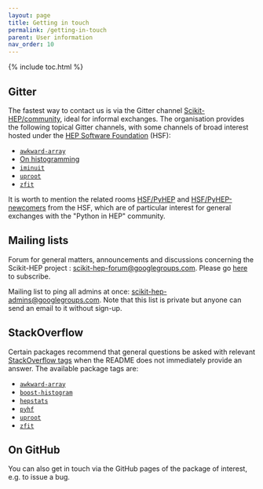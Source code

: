 ```yaml
---
layout: page
title: Getting in touch
permalink: /getting-in-touch
parent: User information
nav_order: 10
---
```


{% include toc.html %}

## Gitter

The fastest way to contact us is via the Gitter channel
[Scikit-HEP/community][], ideal for
informal exchanges. The organisation provides the following topical Gitter channels,
with some channels of broad interest hosted under the
[HEP Software Foundation](https://hepsoftwarefoundation.org/) (HSF):

- [`awkward-array`](https://gitter.im/Scikit-HEP/awkward-array)
- [On histogramming](https://gitter.im/HSF/PyHEP-histogramming)
- [`iminuit`](https://gitter.im/Scikit-HEP/iminuit)
- [`uproot`](https://gitter.im/Scikit-HEP/uproot)
- [`zfit`](https://gitter.im/zfit/zfit)

It is worth to mention the related rooms [HSF/PyHEP][] and [HSF/PyHEP-newcomers][] from the HSF,
which are of particular interest for general exchanges with the "Python in HEP" community.

[scikit-hep/community]: https://gitter.im/Scikit-HEP/community
[hsf/pyhep]: https://gitter.im/HSF/PyHEP
[hsf/pyhep-newcomers]: https://gitter.im/HSF/PyHEP-newcomers

## Mailing lists

Forum for general matters, announcements and discussions concerning the
Scikit-HEP project :
[scikit-hep-forum@googlegroups.com](scikit-hep-forum@googlegroups.com).
Please go
[here](https://groups.google.com/forum/#!forum/scikit-hep-forum) to
subscribe.

Mailing list to ping all admins at once:
[scikit-hep-admins@googlegroups.com](scikit-hep-admins@googlegroups.com).
Note that this list is private but anyone can send an email to it
without sign-up.

## StackOverflow

Certain packages recommend that general questions be asked with relevant
[StackOverflow tags](https://stackoverflow.com/tags) when the README
does not immediately provide an answer. The available package tags are:

- [`awkward-array`](https://stackoverflow.com/questions/tagged/awkward-array)
- [`boost-histogram`](https://stackoverflow.com/questions/tagged/boost-histogram)
- [`hepstats`](https://stackoverflow.com/questions/tagged/hepstats)
- [`pyhf`](https://stackoverflow.com/questions/tagged/pyhf)
- [`uproot`](https://stackoverflow.com/questions/tagged/uproot)
- [`zfit`](https://stackoverflow.com/questions/tagged/zfit)

## On GitHub

You can also get in touch via the GitHub pages of the package of
interest, e.g. to issue a bug.
